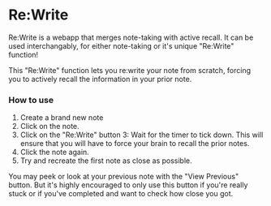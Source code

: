 # Re:Write

Re:Write is a webapp that merges note-taking with active recall. It can be used interchangably, for either note-taking or it's unique "Re:Write" function!

This "Re:Write" function lets you re:write your note from scratch, forcing you to actively recall the information in your prior note.

### How to use

1. Create a brand new note
2. Click on the note.
3. Click on the "Re:Write" button
3: Wait for the timer to tick down. This will ensure that you will have to force your brain to recall the prior notes.
4. Click the note again.
5. Try and recreate the first note as close as possible.

You may peek or look at your previous note with the "View Previous" button. But it's highly encouraged to only use this button if you're really stuck or if you've completed and want to check how close you got.
